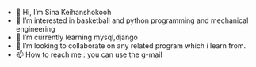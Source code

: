 - 👋 Hi, I’m Sina Keihanshokooh
- 👀 I’m interested in basketball and python programming and mechanical engineering
- 🌱 I’m currently learning mysql,django
- 💞️ I’m looking to collaborate on any related program which i learn from.
- 📫 How to reach me : you can use the g-mail

<!---
sk-python-82/sk-python-82 is a ✨ special ✨ repository because its `README.md` (this file) appears on your GitHub profile.
You can click the Preview link to take a look at your changes.
--->
